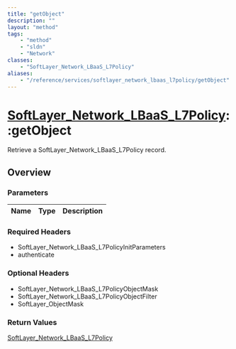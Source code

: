 ```yaml
---
title: "getObject"
description: ""
layout: "method"
tags:
    - "method"
    - "sldn"
    - "Network"
classes:
    - "SoftLayer_Network_LBaaS_L7Policy"
aliases:
    - "/reference/services/softlayer_network_lbaas_l7policy/getObject"
---
```

# [SoftLayer_Network_LBaaS_L7Policy](/reference/services/SoftLayer_Network_LBaaS_L7Policy)::getObject

Retrieve a SoftLayer_Network_LBaaS_L7Policy record.


## Overview 


### Parameters 
|Name | Type | Description |
| --- | --- | --- |


### Required Headers
* SoftLayer_Network_LBaaS_L7PolicyInitParameters
* authenticate

### Optional Headers
* SoftLayer_Network_LBaaS_L7PolicyObjectMask
* SoftLayer_Network_LBaaS_L7PolicyObjectFilter
* SoftLayer_ObjectMask

### Return Values
<a href='/reference/datatypes/SoftLayer_Network_LBaaS_L7Policy'>SoftLayer_Network_LBaaS_L7Policy </a>

